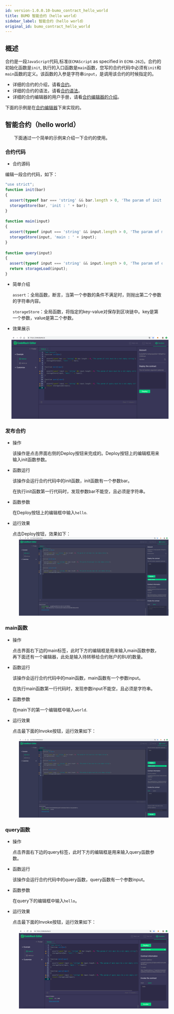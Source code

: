 ```yaml
---
id: version-1.0.0.10-bumo_contract_hello_world
title: BUMO 智能合约（hello world）
sidebar_label: 智能合约（hello world）
original_id: bumo_contract_hello_world
---
```


## 概述
合约是一段`JavaScript`代码,标准(`ECMAScript` as specified in `ECMA-262`)。合约的初始化函数是`init`, 执行的入口函数是`main`函数，您写的合约代码中必须有`init`和`main`函数的定义。该函数的入参是字符串`input`，是调用该合约的时候指定的。

- 详细的合约的介绍，请看[合约](introduction_to_smart_contract)。
- 详细的合约的语法，请看[合约语法]()。
- 详细的合约编辑器的用户手册，请看[合约编辑器的介绍](introduction_to_smart_contract)。

下面的示例是在[合约编辑器](https://cme.bumo.io)下来实现的。



## 智能合约（hello world）

　　下面通过一个简单的示例来介绍一下合约的使用。



### 合约代码

- 合约源码

编辑一段合约代码，如下：

```javascript
"use strict";
function init(bar)
{
  assert(typeof bar === 'string' && bar.length > 0, 'The param of init must be a not empty string');
  storageStore(bar, 'init : ' + bar);
}

function main(input)
{
  assert(typeof input === 'string' && input.length > 0, 'The param of main must be a not empty string');
  storageStore(input, 'main : ' + input);
}

function query(input)
{ 
  assert(typeof input === 'string' && input.length > 0, 'The param of query must be a not empty string');
  return storageLoad(input);
}
```

- 简单介绍

  `assert`：全局函数，断言，当第一个参数的条件不满足时，则抛出第二个参数的字符串内容。

  `storageStore`：全局函数，将指定的key-value对保存到区块链中。key是第一个参数，value是第二个参数。

- 效果展示
<img src="/docs/Assets/contractcodehelloworld.png" style= "margin-left: 20px">



### 发布合约

- 操作

  该操作是点击界面右侧的Deploy按钮来完成的。Deploy按钮上的编辑框用来输入init函数参数。

- 函数运行

  该操作会运行合约代码中的init函数，init函数有一个参数bar。

  在执行init函数第一行代码时，发现参数bar不能空，且必须是字符串。

- 函数参数

  在Deploy按钮上的编辑框中输入`hello`.

- 运行效果

  点击Deploy按钮，效果如下：
  <img src="/docs/Assets/contractdeploy.png" style= "margin-left: 20px">



### main函数

- 操作

  点击界面右下边的main标签，此时下方的编辑框是用来输入main函数参数，再下面还有一个编辑器，此处是输入待转移给合约账户的BU的数量。

- 函数运行

  该操作会运行合约代码中的main函数，main函数有一个参数input。

  在执行main函数第一行代码时，发现参数input不能空，且必须是字符串。

- 函数参数

  在main下的第一个编辑框中输入`world`.

- 运行效果

  点击最下面的Invoke按钮，运行效果如下：

  <img src="/docs/Assets/contractmain.png" style= "margin-left: 20px">



### query函数

- 操作

  点击界面右下边的query标签，此时下方的编辑框是用来输入query函数参数。

- 函数运行

  该操作会运行合约代码中的query函数，query函数有一个参数input。

- 函数参数

  在query下的编辑框中输入`hello`。

- 运行效果

  点击最下面的Invoke按钮，运行效果如下：

  <img src="/docs/Assets/contractquery.png" style= "margin-left: 20px">